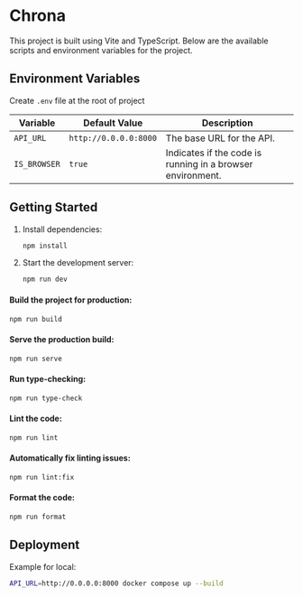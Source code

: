 # Chrona

This project is built using Vite and TypeScript. Below are the available scripts and environment variables for the project.

## Environment Variables

Create `.env` file at the root of project

| Variable   | Default Value           | Description                                  |
| ---------- | ----------------------- | -------------------------------------------- |
| `API_URL`  | `http://0.0.0.0:8000`   | The base URL for the API.                    |
| `IS_BROWSER` | `true`                | Indicates if the code is running in a browser environment. |

## Getting Started

1. Install dependencies:
   ```bash
   npm install
   ```

2. Start the development server:
   ```bash
   npm run dev
   ```

#### Build the project for production:
   ```bash
   npm run build
   ```

#### Serve the production build:
   ```bash
   npm run serve
   ```

#### Run type-checking:
   ```bash
   npm run type-check
   ```

#### Lint the code:
   ```bash
   npm run lint
   ```

#### Automatically fix linting issues:
   ```bash
   npm run lint:fix
   ```

#### Format the code:
   ```bash
   npm run format
   ```

## Deployment
   Example for local:
   ```bash
   API_URL=http://0.0.0.0:8000 docker compose up --build
   ```
